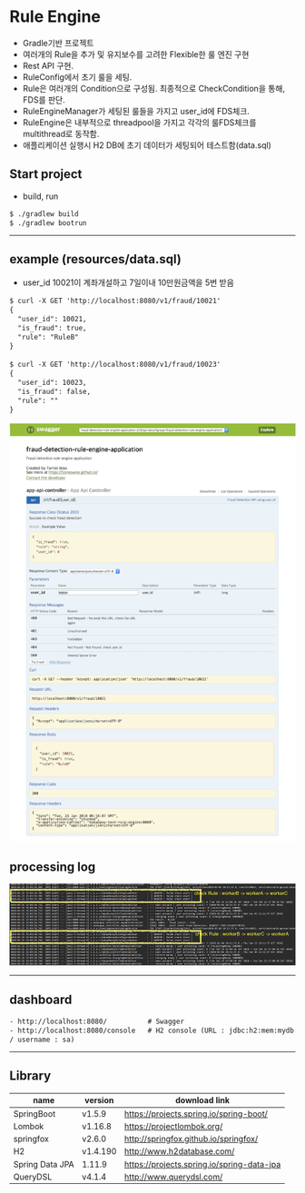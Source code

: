 # Rule Engine
- Gradle기반 프로젝트
- 여러개의 Rule을 추가 및 유지보수를 고려한 Flexible한 룰 엔진 구현
- Rest API 구현.
- RuleConfig에서 초기 룰을 세팅.
- Rule은 여러개의 Condition으로 구성됨. 최종적으로 CheckCondition을 통해, FDS를 판단.
- RuleEngineManager가 세팅된 룰들을 가지고 user_id에 FDS체크.
- RuleEngine은 내부적으로 threadpool을 가지고 각각의 룰FDS체크를 multithread로 동작함.
- 애플리케이션 실행시 H2 DB에 초기 데이터가 세팅되어 테스트함(data.sql)

## Start project
- build, run
```
$ ./gradlew build
$ ./gradlew bootrun
```
---

## example (resources/data.sql)
- user_id 10021이 계좌개설하고 7일이내 10만원금액을 5번 받음
```
$ curl -X GET 'http://localhost:8080/v1/fraud/10021'
{
  "user_id": 10021,
  "is_fraud": true,
  "rule": "RuleB"
}

$ curl -X GET 'http://localhost:8080/v1/fraud/10023'
{
  "user_id": 10023,
  "is_fraud": false,
  "rule": ""
}

```
![swagger-ui](/docs/images/swagger_ui.png)

## processing log
![multithread-processing](/docs/images/multithread_processing.png)

---

## dashboard
```
- http://localhost:8080/          # Swagger
- http://localhost:8080/console   # H2 console (URL : jdbc:h2:mem:mydb / username : sa)
```

---
## Library
| name | version  | download link |
| --- | --- | --- |
| SpringBoot | v1.5.9 | https://projects.spring.io/spring-boot/ |
| Lombok | v1.16.8 | https://projectlombok.org/ |
| springfox | v2.6.0 | http://springfox.github.io/springfox/ |
| H2 | v1.4.190 | http://www.h2database.com/ |
| Spring Data JPA | 1.11.9 | https://projects.spring.io/spring-data-jpa |
| QueryDSL | v4.1.4 | http://www.querydsl.com/ |